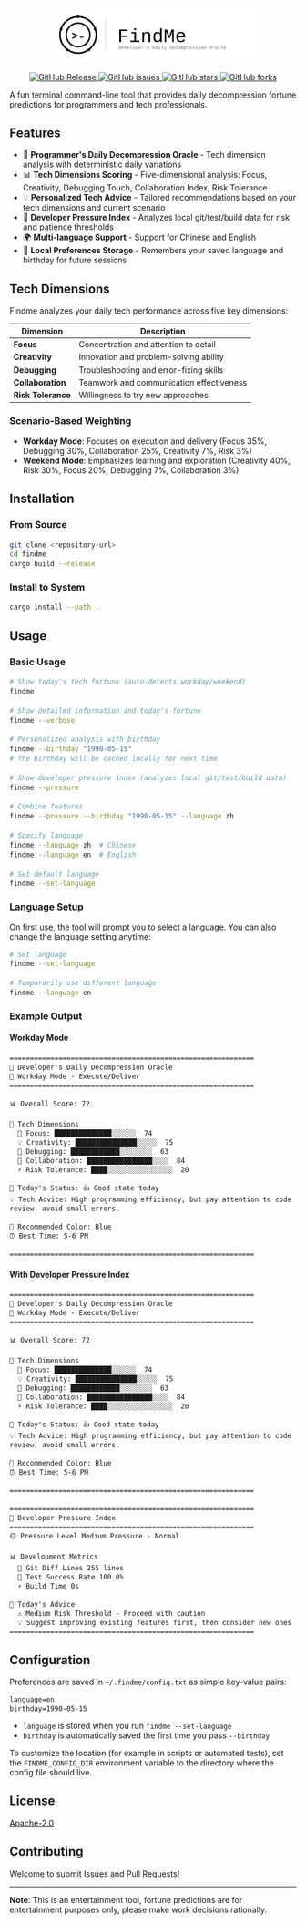 <p align="center">
  <img src="findme.svg" width="360" alt="FindMe Logo">
</p>

<p align="center">
  <a href="https://github.com/MartinRepo/FindMe/releases/latest">
    <img alt="GitHub Release" src="https://img.shields.io/github/v/release/MartinRepo/FindMe.svg">
  </a>
  <a href="https://github.com/MartinRepo/FindMe/issues">
    <img alt="GitHub issues" src="https://img.shields.io/github/issues/MartinRepo/FindMe?style=flat-square">
  </a>
  <a href="#">
    <img alt="GitHub stars" src="https://img.shields.io/github/stars/MartinRepo/FindMe?style=flat-square">
  </a>
  <a href="https://github.com/MartinRepo/FindMe/network">
    <img alt="GitHub forks" src="https://img.shields.io/github/forks/MartinRepo/FindMe?style=flat-square">
  </a>
</p>

A fun terminal command-line tool that provides daily decompression fortune predictions for programmers and tech professionals.

## Features

- 🎯 **Programmer's Daily Decompression Oracle** - Tech dimension analysis with deterministic daily variations
- 📊 **Tech Dimensions Scoring** - Five-dimensional analysis: Focus, Creativity, Debugging Touch, Collaboration Index, Risk Tolerance
- 💡 **Personalized Tech Advice** - Tailored recommendations based on your tech dimensions and current scenario
- 🔬 **Developer Pressure Index** - Analyzes local git/test/build data for risk and patience thresholds
- 🌍 **Multi-language Support** - Support for Chinese and English
- 💾 **Local Preferences Storage** - Remembers your saved language and birthday for future sessions

## Tech Dimensions

Findme analyzes your daily tech performance across five key dimensions:

| Dimension | Description |
|-----------|-------------|
| **Focus** | Concentration and attention to detail |
| **Creativity** | Innovation and problem-solving ability |
| **Debugging** | Troubleshooting and error-fixing skills |
| **Collaboration** | Teamwork and communication effectiveness |
| **Risk Tolerance** | Willingness to try new approaches |

### Scenario-Based Weighting

- **Workday Mode**: Focuses on execution and delivery (Focus 35%, Debugging 30%, Collaboration 25%, Creativity 7%, Risk 3%)
- **Weekend Mode**: Emphasizes learning and exploration (Creativity 40%, Risk 30%, Focus 20%, Debugging 7%, Collaboration 3%)

## Installation

### From Source

```bash
git clone <repository-url>
cd findme
cargo build --release
```

### Install to System

```bash
cargo install --path .
```

## Usage

### Basic Usage

```bash
# Show today's tech fortune (auto-detects workday/weekend)
findme

# Show detailed information and today's fortune
findme --verbose

# Personalized analysis with birthday
findme --birthday "1990-05-15"
# The birthday will be cached locally for next time

# Show developer pressure index (analyzes local git/test/build data)
findme --pressure

# Combine features
findme --pressure --birthday "1990-05-15" --language zh

# Specify language
findme --language zh  # Chinese
findme --language en  # English

# Set default language
findme --set-language
```

### Language Setup

On first use, the tool will prompt you to select a language. You can also change the language setting anytime:

```bash
# Set language
findme --set-language

# Temporarily use different language
findme --language en
```

### Example Output

#### Workday Mode
```
============================================================
🎯 Developer's Daily Decompression Oracle
📅 Workday Mode - Execute/Deliver
============================================================

📊 Overall Score: 72

🎯 Tech Dimensions
  🎯 Focus: ██████████████░░░░░░  74
  💡 Creativity: ███████████████░░░░░  75
  🐛 Debugging: ████████████░░░░░░░░  63
  🤝 Collaboration: ████████████████░░░░  84
  ⚡ Risk Tolerance: ████░░░░░░░░░░░░░░░░  20

💬 Today's Status: 👍 Good state today
💡 Tech Advice: High programming efficiency, but pay attention to code review, avoid small errors.

🎨 Recommended Color: Blue
⏰ Best Time: 5-6 PM

============================================================
```

#### With Developer Pressure Index
```
============================================================
🎯 Developer's Daily Decompression Oracle
📅 Workday Mode - Execute/Deliver
============================================================

📊 Overall Score: 72

🎯 Tech Dimensions
  🎯 Focus: ██████████████░░░░░░  74
  💡 Creativity: ███████████████░░░░░  75
  🐛 Debugging: ████████████░░░░░░░░  63
  🤝 Collaboration: ████████████████░░░░  84
  ⚡ Risk Tolerance: ████░░░░░░░░░░░░░░░░  20

💬 Today's Status: 👍 Good state today
💡 Tech Advice: High programming efficiency, but pay attention to code review, avoid small errors.

🎨 Recommended Color: Blue
⏰ Best Time: 5-6 PM

============================================================

============================================================
🔬 Developer Pressure Index
============================================================
🟡 Pressure Level Medium Pressure - Normal

📊 Development Metrics
  📝 Git Diff Lines 255 lines
  🧪 Test Success Rate 100.0%
  ⚡ Build Time 0s

💭 Today's Advice
  ⚠️ Medium Risk Threshold - Proceed with caution
  💡 Suggest improving existing features first, then consider new ones
============================================================
```

## Configuration

Preferences are saved in `~/.findme/config.txt` as simple key-value pairs:

```
language=en
birthday=1990-05-15
```

- `language` is stored when you run `findme --set-language`
- `birthday` is automatically saved the first time you pass `--birthday`

To customize the location (for example in scripts or automated tests), set the
`FINDME_CONFIG_DIR` environment variable to the directory where the config file
should live.

## License

[Apache-2.0](https://github.com/MartinRepo/FindMe/blob/main/LICENSE-APACHE)

## Contributing

Welcome to submit Issues and Pull Requests!

---

**Note**: This is an entertainment tool, fortune predictions are for entertainment purposes only, please make work decisions rationally.